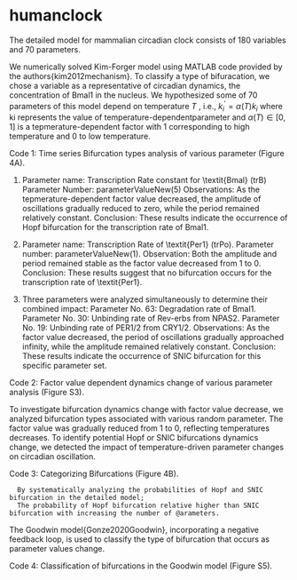 # humanclock

The detailed model for mammalian circadian clock consists of 180 variables and 70 parameters.

We numerically solved Kim-Forger model using  MATLAB code provided by the authors{kim2012mechanism}. To classify a type of bifuracation, we chose a variable as a representative of circadian dynamics, the concentration of Bmal1 in the nucleus. We hypothesized some of 70 parameters of this model depend on temperature $T$ , i.e., $k^\prime_i=\alpha(T)k_i$ where ki represents the value of temperature-dependentparameter and $\alpha (T) \in [0,1]$ is a tepmerature-dependent factor with 1 corresponding to high temperature and 0 to low temperature. 

Code 1: Time series Bifurcation types analysis of various parameter (Figure 4A).

1.	Parameter name: Transcription Rate constant for \textit{Bmal} (trB)
   Parameter Number: parameterValueNew(5)
   Observations: As the tepmerature-dependent factor value decreased, the amplitude of oscillations gradually reduced to zero, while the period remained relatively constant.
   Conclusion: These results indicate the occurrence of Hopf bifurcation for the transcription rate of Bmal1.

2. Parameter name: Transcription Rate of \textit{Per1} (trPo).
   Parameter number: parameterValueNew(1).
   Observation: Both the amplitude and period remained stable as the factor value decreased from 1 to 0.
   Conclusion: These results suggest that no bifurcation occurs for the transcription rate of \textit{Per1}.

3.	Three parameters were analyzed simultaneously to determine their combined impact:
	  Parameter No. 63: Degradation rate of Bmal1.
   Parameter No. 30: Unbinding rate of Rev-erbs from NPAS2.
   Parameter No. 19: Unbinding rate of PER1/2 from CRY1/2. 
   Observations: As the factor value decreased, the period of oscillations gradually approached infinity, while the amplitude remained relatively constant.
   Conclusion: These results indicate the occurrence of SNIC bifurcation for this specific parameter set.
 
Code 2: Factor value dependent dynamics change of various parameter analysis (Figure S3).
   
   To investigate bifurcation dynamics change with factor value decrease, we analyzed bifurcation types associated with various random parameter. The factor value was gradually reduced from 1 to 0, reflecting temperatures decreases. To identify potential Hopf or SNIC bifurcations dynamics change, we detected the impact of temperature-driven parameter changes on circadian oscillation.

Code 3: Categorizing Bifurcations (Figure 4B).

      By systematically analyzing the probabilities of Hopf and SNIC bifurcation in the detailed model;
      The probability of Hopf bifurcation relative higher than SNIC bifurcation with increasing the number of @arameters.

The Goodwin model{Gonze2020Goodwin}, incorporating a negative feedback loop, is used to classify the type of bifurcation that occurs as parameter values change.

Code 4: Classification of bifurcations in the Goodwin model (Figure S5).
